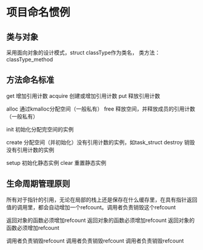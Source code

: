 # 项目命名惯例

## 类与对象
采用面向对象的设计模式，struct classType作为类名，
类方法： classType_method

## 方法命名标准

get 增加引用计数
acquire 创建或增加引用计数
put 释放引用计数

alloc 通过kmalloc分配空间（一般私有）
free 释放空间，并释放成员的引用计数（一般私有）

init 初始化分配完空间的实例

create 分配空间（并初始化）没有引用计数的实例，如task_struct
destroy 销毁没有引用计数的实例

setup 初始化静态实例
clear 重置静态实例

## 生命周期管理原则

所有对于指针的引用，无论在局部的栈上还是保存在什么缓存里，在具有指针返回值的调用里，都会自动增加一个refcount。调用者负责销毁这个refcount

返回对象的函数必须增加refcount
返回对象的函数必须增加refcount
返回对象的函数必须增加refcount

调用者负责销毁refcount
调用者负责销毁refcount
调用者负责销毁refcount
